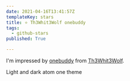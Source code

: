 ```yaml
---
date: 2021-04-16T13:41:57Z
templateKey: stars
title: ⭐ Th3Whit3Wolf onebuddy
tags:
  - github-stars
published: True

---
```


I'm impressed by [onebuddy](https://github.com/Th3Whit3Wolf/onebuddy) from [Th3Whit3Wolf](https://github.com/Th3Whit3Wolf).

Light and dark atom one theme
